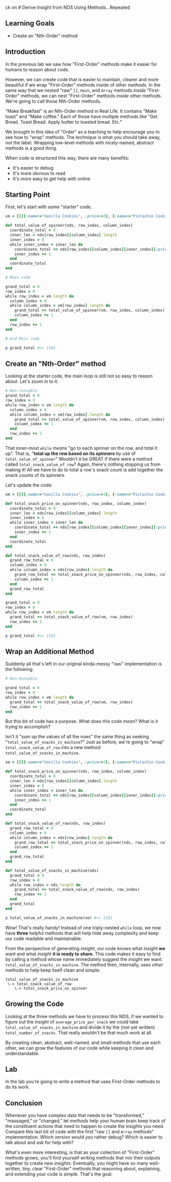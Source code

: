 ck on # Derive Insight from NDS Using Methods...Repeated

## Learning Goals

* Create an "Nth-Order" method

## Introduction

In the previous lab we saw how "First-Order" methods make it easier for humans
to reason about code.

However, we can create code that is easier to maintain, clearer and more
beautiful if we wrap "First-Order" methods inside of _other methods_. In the
same way that we nested "raw" `[]`,  `Hash`, and `Array` methods _inside_
"First-Order" methods, we can nest "First-Order" methods _inside_ other
methods. We're going to call those Nth-Order methods.

"Make Breakfast" is an Nth-Order method in Real Life. It contains "Make toast"
and "Make coffee." Each of those have multiple methods like "Get Bread. Toast
Bread. Apply butter to toasted bread. Etc."

We brought in this idea of "Order" as a teaching to help encourage you to see
how to "wrap" methods. The _technique_ is what you should take away, not the
label. Wrapping low-level methods with nicely-named, abstract methods is a good
thing.

When code is structured this way, there are many benefits:

* It's easier to debug
* It's more obvious to read
* It's more easy to get help with online

## Starting Point

First, let's start with some "starter" code.

```ruby
vm = [[[{:name=>"Vanilla Cookies", :price=>3}, {:name=>"Pistachio Cookies", :price=>3}, {:name=>"Chocolate Cookies", :price=>3}, {:name=>"Chocolate Chip Cookies", :price=>3}], [{:name=>"Tooth-Melters", :price=>12}, {:name=>"Tooth-Destroyers", :price=>12}, {:name=>"Enamel Eaters", :price=>12}, {:name=>"Dentist's Nightmare", :price=>20}], [{:name=>"Gummy Sour Apple", :price=>3}, {:name=>"Gummy Apple", :price=>5}, {:name=>"Gummy Moldy Apple", :price=>1}]], [[{:name=>"Grape Drink", :price=>1}, {:name=>"Orange Drink", :price=>1}, {:name=>"Pineapple Drink", :price=>1}], [{:name=>"Mints", :price=>13}, {:name=>"Curiously Toxic Mints", :price=>1000}, {:name=>"US Mints", :price=>99}]]]

def total_value_of_spinner(nds, row_index, column_index)
  coordinate_total = 0
  inner_len = nds[row_index][column_index].length
  inner_index = 0
  while inner_index < inner_len do
    coordinate_total += nds[row_index][column_index][inner_index][:price]
    inner_index += 1
  end
  coordinate_total
end

# Main code

grand_total = 0
row_index = 0
while row_index < vm.length do
  column_index = 0
  while column_index < vm[row_index].length do
    grand_total += total_value_of_spinner(vm, row_index, column_index)
    column_index += 1
  end
  row_index += 1
end

# End Main code

p grand_total #=> 1192
```

## Create an "Nth-Order" method

Looking at the starter code, the main loop is _still_ not so easy to reason
about. Let's zoom in to it:

```ruby
# Non-runnable
grand_total = 0
row_index = 0
while row_index < vm.length do
  column_index = 0
  while column_index < vm[row_index].length do
    grand_total += total_value_of_spinner(vm, row_index, column_index)
    column_index += 1
  end
  row_index += 1
end
```

That inner-most `while` _means_ "go to each spinner on the row, and total it
up".  That is, "**total up the row based on its spinners** by use of
`total_value_of_spinner`" Wouldn't it be GREAT if there were a method called
`total_snack_value_of_row`? Again, there's nothing stopping us from making it!
All we have to do to total a row's snack count is add together the snack counts
of its spinners.

Let's update the code:

```ruby
vm = [[[{:name=>"Vanilla Cookies", :price=>3}, {:name=>"Pistachio Cookies", :price=>3}, {:name=>"Chocolate Cookies", :price=>3}, {:name=>"Chocolate Chip Cookies", :price=>3}], [{:name=>"Tooth-Melters", :price=>12}, {:name=>"Tooth-Destroyers", :price=>12}, {:name=>"Enamel Eaters", :price=>12}, {:name=>"Dentist's Nighmare", :price=>20}], [{:name=>"Gummy Sour Apple", :price=>3}, {:name=>"Gummy Apple", :price=>5}, {:name=>"Gummy Moldy Apple", :price=>1}]], [[{:name=>"Grape Drink", :price=>1}, {:name=>"Orange Drink", :price=>1}, {:name=>"Pineapple Drink", :price=>1}], [{:name=>"Mints", :price=>13}, {:name=>"Curiously Toxic Mints", :price=>1000}, {:name=>"US Mints", :price=>99}]]]

def total_snack_price_on_spinner(nds, row_index, column_index)
  coordinate_total = 0
  inner_len = nds[row_index][column_index].length
  inner_index = 0
  while inner_index < inner_len do
    coordinate_total += nds[row_index][column_index][inner_index][:price]
    inner_index += 1
  end
  coordinate_total
end

def total_snack_value_of_row(nds, row_index)
  grand_row_total = 0
  column_index = 0
  while column_index < nds[row_index].length do
    grand_row_total += total_snack_price_on_spinner(nds, row_index, column_index)
    column_index += 1
  end
  grand_row_total
end

grand_total = 0
row_index = 0
while row_index < vm.length do
  grand_total += total_snack_value_of_row(vm, row_index)
  row_index += 1
end

p grand_total #=> 1192
```

## Wrap an Additional Method

Suddenly all that's left in our original kinda-messy "raw" implementation  is
the following:

```ruby
# Non-Runnable

grand_total = 0
row_index = 0
while row_index < vm.length do
  grand_total += total_snack_value_of_row(vm, row_index)
  row_index += 1
end
```

But this bit of code has a purpose. What does this code _mean_? What is it
trying to accomplish?

Isn't it "sum up the values of all the rows" the same thing as seeking
"`total_value_of_snacks_in_machine`?" Just as before, we're going to "wrap"
`total_snack_value_of_row` into a new method: `total_value_of_snacks_in_machine`.

```ruby
vm = [[[{:name=>"Vanilla Cookies", :price=>3}, {:name=>"Pistachio Cookies", :price=>3}, {:name=>"Chocolate Cookies", :price=>3}, {:name=>"Chocolate Chip Cookies", :price=>3}], [{:name=>"Tooth-Melters", :price=>12}, {:name=>"Tooth-Destroyers", :price=>12}, {:name=>"Enamel Eaters", :price=>12}, {:name=>"Dentist's Nighmare", :price=>20}], [{:name=>"Gummy Sour Apple", :price=>3}, {:name=>"Gummy Apple", :price=>5}, {:name=>"Gummy Moldy Apple", :price=>1}]], [[{:name=>"Grape Drink", :price=>1}, {:name=>"Orange Drink", :price=>1}, {:name=>"Pineapple Drink", :price=>1}], [{:name=>"Mints", :price=>13}, {:name=>"Curiously Toxic Mints", :price=>1000}, {:name=>"US Mints", :price=>99}]]]

def total_snack_price_on_spinner(nds, row_index, column_index)
  coordinate_total = 0
  inner_len = nds[row_index][column_index].length
  inner_index = 0
  while inner_index < inner_len do
    coordinate_total += nds[row_index][column_index][inner_index][:price]
    inner_index += 1
  end
  coordinate_total
end

def total_snack_value_of_row(nds, row_index)
  grand_row_total = 0
  column_index = 0
  while column_index < nds[row_index].length do
    grand_row_total += total_snack_price_on_spinner(nds, row_index, column_index)
    column_index += 1
  end
  grand_row_total
end

def total_value_of_snacks_in_machine(nds)
  grand_total = 0
  row_index = 0
  while row_index < nds.length do
    grand_total += total_snack_value_of_row(nds, row_index)
    row_index += 1
  end
  grand_total
end

p total_value_of_snacks_in_machine(vm) #=> 1192
```

Wow! That's really handy! Instead of one triply-nested `while` loop, we now
have **three** helpful methods that will help hide away complexity and keep our
code readable and maintainable.

From the perspective of generating _insight_, our code knows what _insight_
**we** want and what _insight_ **it is ready to share**. This code makes it
easy to find by calling a method whose name immediately suggest the _insight_
we want: `total_value_of_snacks_in_machine`. The method then, internally, uses
_other_ methods to help keep itself clean and simple:

```text
total_value_of_snacks_in_machine
 \-> total_snack_value_of_row
    \-> total_snack_price_on_spinner
```

## Growing the Code

Looking at the three methods we have to process this NDS, if we wanted to
figure out the _insight_ of `average_price_per_snack` we could take
`total_value_of_snacks_in_machine` and divide it by the (not-yet written)
`total_number_of_snacks`. That really wouldn't be that much work at all.

By creating clean, abstract, well-named, and small methods that use each other,
we can grow the features of our code while keeping it clean and understandable.

## Lab

In the lab you're going to write a method that uses First-Order methods to do
its work.

## Conclusion

Whenever you have complex data that needs to be "transformed," "massaged," or
"changed," let _methods_ help your human brain keep track of the constituent
actions that need to happen to create the _insights_ you need. Compare this
last bit of code with the first "raw `[]` and `Array` methods" implementation.
Which version would _you_ rather debug? Which is easier to talk about and ask
for help with?

What's even more interesting, is that as your collection of "First-Order"
methods grows, you'll find yourself writing methods that mix their outputs
together to create new _insights_. Eventually, you might have so many
well-written, tiny, clear "First-Order" methods that reasoning about,
explaining, and extending your code is simple. That's the goal.
